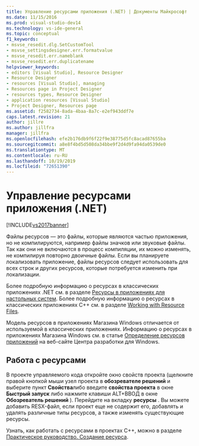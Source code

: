 ```yaml
---
title: Управление ресурсами приложения (.NET) | Документы Майкрософт
ms.date: 11/15/2016
ms.prod: visual-studio-dev14
ms.technology: vs-ide-general
ms.topic: conceptual
f1_keywords:
- msvse_resedit.dlg.SetCustomTool
- msvse_settingsdesigner.err.formatvalue
- msvse_resedit.err.nameblank
- msvse_resedit.err.duplicatename
helpviewer_keywords:
- editors [Visual Studio], Resource Designer
- Resource Designer
- resources [Visual Studio], managing
- Resources page in Project Designer
- resources types, Resource Designer
- application resources [Visual Studio]
- Project Designer, Resources page
ms.assetid: f2582734-8ada-4baa-8a7c-e2ef943ddf7e
caps.latest.revision: 21
author: jillre
ms.author: jillfra
manager: jillfra
ms.openlocfilehash: efe2b176db9f6f22f9e38775d5fc8acad87655ba
ms.sourcegitcommit: a8e8f4bd5d508da34bbe9f2d4d9fa94da0539de0
ms.translationtype: MT
ms.contentlocale: ru-RU
ms.lasthandoff: 10/19/2019
ms.locfileid: "72651390"
---
```

# <a name="managing-application-resources-net"></a>Управление ресурсами приложения (.NET)
[!INCLUDE[vs2017banner](../includes/vs2017banner.md)]

Файлы ресурсов — это файлы, которые являются частью приложения, но не компилируются, например файлы значков или звуковые файлы. Так как они не включаются в процесс компиляции, их можно изменять, не компилируя повторно двоичные файлы. Если вы планируете локализовать приложение, файлы ресурсов следует использовать для всех строк и других ресурсов, которые потребуется изменить при локализации.

 Более подробную информацию о ресурсах в классических приложениях .NET см. в разделе [Ресурсы в приложениях для настольных систем](https://msdn.microsoft.com/library/8ad495d4-2941-40cf-bf64-e82e85825890). Более подробную информацию о ресурсах в классических приложениях C++ см. в разделе [Working with Resource Files](https://msdn.microsoft.com/library/2699a539-b369-4b78-80f0-df03eb7b6780).

 Модель ресурсов в приложениях Магазина Windows отличается от используемой в классических приложениях. Информацию о ресурсах в приложениях Магазина Windows см. в статье [Определение ресурсов приложений](https://msdn.microsoft.com/library/windows/apps/hh465228.aspx) на веб-сайте Центра разработки для Windows.

## <a name="working-with-resources"></a>Работа с ресурсами
 В проекте управляемого кода откройте окно свойств проекта (щелкните правой кнопкой мыши узел проекта в **обозревателе решений** и выберите пункт **Свойства**либо введите **свойства проекта** в окне **Быстрый запуск** либо нажмите клавиши ALT+ВВОД в окне **Обозреватель решений** ). Перейдите на вкладку **ресурсы** . Вы можете добавить RESX-файл, если проект еще не содержит его, добавлять и удалять различные типы ресурсов, а также изменять существующие ресурсы.

 Узнать, как работать с ресурсами в проектах C++, можно в разделе [Практическое руководство. Создание ресурса](https://msdn.microsoft.com/library/aad44914-9145-45a3-a7d8-9de89b366716).
